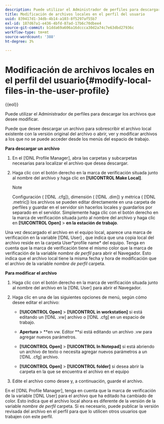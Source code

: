 ```yaml
---
description: Puede utilizar el Administrador de perfiles para descargar los archivos que desee modificar.
title: Modificación de archivos locales en el perfil del usuario
uuid: 839417d1-34db-4b14-a103-8f5297af55b7
exl-id: 187d67a1-e436-4bfd-87ad-17b6c70dbee4
source-git-commit: b1dda69a606a16dccca30d2a74c7e63dbd27936c
workflow-type: tm+mt
source-wordcount: '388'
ht-degree: 3%

---
```


# Modificación de archivos locales en el perfil del usuario{#modify-local-files-in-the-user-profile}

{{eol}}

Puede utilizar el Administrador de perfiles para descargar los archivos que desee modificar.

Puede que desee descargar un archivo para sobrescribir el archivo local existente con la versión original del archivo o abrir, ver y modificar archivos a los que no se puede acceder desde los menús del espacio de trabajo.

**Para descargar un archivo**

1. En el [!DNL Profile Manager], abra las carpetas y subcarpetas necesarias para localizar el archivo que desea descargar.
1. Haga clic con el botón derecho en la marca de verificación situada junto al nombre del archivo y haga clic en **[!UICONTROL Make Local]**.

   >[!NOTE]
   >
   >Configuración ( [!DNL .cfg]), dimensión ( [!DNL .dim]) y métrica ( [!DNL .metric]) los archivos se pueden editar directamente en una carpeta de perfiles y guardar en el servidor sin hacerlos locales y guardarlos por separado en el servidor. Simplemente haga clic con el botón derecho en la marca de verificación situada junto al nombre del archivo y haga clic en **[!UICONTROL Open]** > **en la estación de trabajo**.

Una vez descargado el archivo en el equipo local, aparece una marca de verificación en la variable [!DNL User] , que indica que una copia local del archivo reside en la carpeta User\*profile name* del equipo. Tenga en cuenta que la marca de verificación tiene el mismo color que la marca de verificación de la variable *nombre de perfil* para abrir el Navegador. Esto indica que el archivo local tiene la misma fecha y hora de modificación que el archivo de la variable *nombre de perfil* carpeta.

**Para modificar el archivo**

1. Haga clic con el botón derecho en la marca de verificación situada junto al nombre del archivo en la [!DNL User] para abrir el Navegador.
1. Haga clic en una de las siguientes opciones de menú, según cómo desee editar el archivo:

   * **[!UICONTROL Open]** > **[!UICONTROL in workstation]** si está editando un [!DNL .vw] archivo o [!DNL .cfg] en un espacio de trabajo.

   * **Apertura** > **en vw. Editor **si está editando un archivo .vw para agregar nuevos parámetros.

   * **[!UICONTROL Open]** > **[!UICONTROL In Notepad]** si está abriendo un archivo de texto o necesita agregar nuevos parámetros a un [!DNL .cfg] archivo.

   * **[!UICONTROL Open]** > **[!UICONTROL folder]** si desea abrir la carpeta en la que se encuentra el archivo en el equipo

1. Edite el archivo como desee y, a continuación, guarde el archivo.

En el [!DNL Profile Manager], tenga en cuenta que la marca de verificación de la variable [!DNL User] para el archivo que ha editado ha cambiado de color. Esto indica que el archivo local ahora es diferente de la versión de la variable *nombre de perfil* carpeta. Si es necesario, puede publicar la versión revisada del archivo en el perfil para que lo utilicen otros usuarios que trabajen con este perfil.
